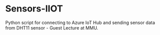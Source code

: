 # Sensors-IIOT
Python script for connecting to Azure IoT Hub and sending sensor data from DHT11 sensor - Guest Lecture at MMU. 
